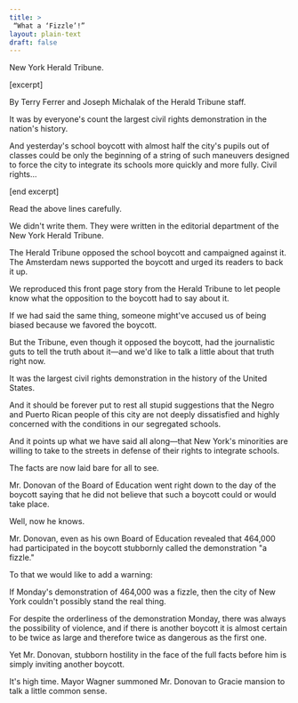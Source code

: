 ```yaml
---
title: >
 “What a ‘Fizzle’!”
layout: plain-text
draft: false
---
```

New York Herald Tribune.

\[excerpt\]

By Terry Ferrer and Joseph Michalak of the Herald Tribune staff.

It was by everyone's count the largest civil rights demonstration in the nation's history.

And yesterday's school boycott with almost half the city's pupils out of classes could be only the beginning of a string of such maneuvers designed to force the city to integrate its schools more quickly and more fully. Civil rights...

\[end excerpt\]

Read the above lines carefully.

We didn't write them. They were written in the editorial department of the New York Herald Tribune.

The Herald Tribune opposed the school boycott and campaigned against it. The Amsterdam news supported the boycott and urged its readers to back it up.

We reproduced this front page story from the Herald Tribune to let people know what the opposition to the boycott had to say about it.

If we had said the same thing, someone might've accused us of being biased because we favored the boycott.

But the Tribune, even though it opposed the boycott, had the journalistic guts to tell the truth about it—and we'd like to talk a little about that truth right now.

It was the largest civil rights demonstration in the history of the United States.

And it should be forever put to rest all stupid suggestions that the Negro and Puerto Rican people of this city are not deeply dissatisfied and highly concerned with the conditions in our segregated schools.

And it points up what we have said all along—that New York's minorities are willing to take to the streets in defense of their rights to integrate schools.

The facts are now laid bare for all to see.

Mr. Donovan of the Board of Education went right down to the day of the boycott saying that he did not believe that such a boycott could or would take place.

Well, now he knows.

Mr. Donovan, even as his own Board of Education revealed that 464,000 had participated in the boycott stubbornly called the demonstration "a fizzle."

To that we would like to add a warning:

If Monday's demonstration of 464,000 was a fizzle, then the city of New York couldn't possibly stand the real thing.

For despite the orderliness of the demonstration Monday, there was always the possibility of violence, and if there is another boycott it is almost certain to be twice as large and therefore twice as dangerous as the first one.

Yet Mr. Donovan, stubborn hostility in the face of the full facts before him is simply inviting another boycott.

It's high time. Mayor Wagner summoned Mr. Donovan to Gracie mansion to talk a little common sense.
